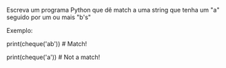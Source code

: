 Escreva um programa Python que dê match a uma string que tenha um "a" seguido por um ou mais "b's"

Exemplo:



print(cheque('ab'))  # Match!

print(cheque('a'))  # Not a match!
